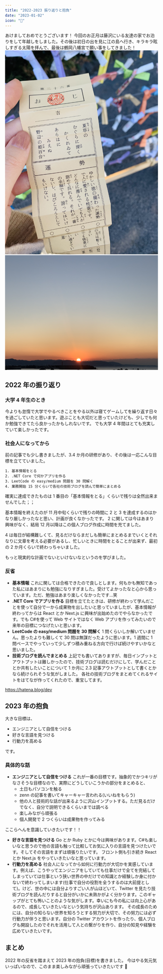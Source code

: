 ```yaml
---
title: "2022-2023 振り返りと抱負"
date: "2023-01-02"
icon: "🌅"
---
```


あけましておめでとうございます！
今回のお正月は藤沢にいる友達の家でお泊りをして年越しをしました。その後は初日の出を見に江の島へ行き、キラキラ眩しすぎる太陽を拝んで、最後は鶴岡八幡宮で願い事をしてきました！
![初日の出](/public/images/2023-01-02/hatsuhinode.jpeg)
![おみくじ](/public/images/2023-01-02/omikuji.jpeg)

## 2022 年の振り返り

### 大学 4 年生のとき

今よりも怠惰で大学でやるべきことをやる以外は寝てゲームしてを繰り返す日々を過ごしていたと思います。遊ぶことも大切だと思っていたけども、少しでも何か勉強できてたら良かったかもしれないです。
でも大学 4 年間はとても充実していて楽しかったです。

### 社会人になってから

前の記事でも少し書きましたが、3.4 か月の研修があり、その後は一応こんな目標を立てていました。

```
1. 基本情報をとる
2. .NET Core で何かアプリを作る
3. LeetCode の easy/medium 問題を 30 問解く
4. 業務開始 15 分くらいで各社の技術ブログを読んで簡単にまとめる
```

確実に達成できたものは 1 番目の「基本情報をとる」くらいで残りは全然出来ませんでした；；

基本情報を終えたのが 11 月中旬くらいで残りの時間に 2 と 3 を達成するのはかなり厳しかったなと思い、計画が良くなかったです。
2 に関しては今はあまり興味がなく、結局 12 月以降はこの個人ブログ作成に時間を充てました。

4 は毎日が結構難しくて、見るだけならまだしも簡単にまとめるまでいくとそれなりに文章を考える必要があるし、忙しいときに時間をとることが出来ず、最初の 2 か月くらいで終わっちゃいました。

もっと現実的な計画でないといけないなというのを学びました。

### 反省

- **基本情報**
  これに関しては合格できたので良しとします。何もかも無知であった私にはあまりにも勉強になりすぎました。受けてよかったなと心から思っています。ただ、勉強はあまり楽しくなかったです...笑
- **.NET Core でアプリを作る**
  目標を立てたときは、研修が終わって学んだことを使って自分で一から成果物を出したいと思っていましたが、基本情報が終わってからは React とか Next.js に興味が出始めたのでやらなかったです。でも C#を使って Web サイトではなく Web アプリを作ってみたいので来年の目標につなげたいと思います。
- **LeetCode の easy/medium 問題を 30 問解く**
  1 問くらいしか解いていません。思ったよりも難しくて 30 問は無謀だったように思います。1 週間に 1 問ペースでやっていって少しずつ積み重ねる方向で行けば続けやすいかなと思いました。
- **技術ブログを読んでまとめる**
  上記でも書いてありますが、毎日インプットとアウトプットは難しかったので、技術ブログは読むだけにして、学んだこととか共有したいことについて 1 か月に 2.3 記事アウトプットとして書くとかなら続けられそうな気がしました。
  各社の技術ブログをまとめてくれるサイトをはてなが作ってくれたので、重宝してます。

https://hatena.blog/dev

## 2023 年の抱負

大きな目標は、

- エンジニアとして自信をつける
- 好きな言語を見つける
- 行動力を高める

です。

### 具体的な話

- **エンジニアとして自信をつける**
  これが一番の目標です。抽象的でかつキリがなさそうな目標なので、実際にどうしていこうかの部分をまとめると、
  - 土日もパソコンを触る
  - zenn の記事を書いてキャーキャー言われる(いいねをもらう)
  - 他の人と技術的な話が出来るように沢山インプットする。ただ見るだけでなく、自分で説明できるくらいまでは調べる
  - 楽しみながら頑張る
  - 個人開発で 2 つくらいは成果物を作ってみる

ここらへんを意識していきたいです！！

- **好きな言語を見つける**
  Go とか Ruby とかに今は興味があります。C#も楽しいなと思うので他の言語も触って比較してお気に入りの言語を見つけたいです。そしてその言語をまずは頑張りたいです。
  フロント側も引き続き React とか Next.js をやっていきたいなと思っています。
- **行動力を高める**
  社会人になってから如何に行動力が大切かを実感しています。例えば、こうやってエンジニアをしていても仕事だけで全てを完結してしまっていては仕事という狭い世界の中だけでの知識とか経験しか身に付かないで終わってしまいます(仕事で自分の役割を全うするのは大前提として)。けど、世の中には自分よりすごい人が山ほどいて、Twitter を見たり技術ブログを読んだりすると自分がいかに未熟かがよく分かります。このギャップがとても怖いことのような気がします。幸いにも今の私には向上心があるので、成長していきたいなという気持ちが沢山あります。
  その成長のためには、自分の知らない世界を知ろうとする努力が大切で、その努力には必ず行動力が伴うと思います。自分の Twitter アカウントを作ったり、個人ブログも開設したのでそれを活用して人との繋がりを作り、自分の知見や経験を広めていきたいです。

## まとめ

2022 年の反省を踏まえて 2023 年の抱負(目標)を書きました。
今はやる気元気いっぱいなので、このまま楽しみながら頑張っていきたいです 🤟
